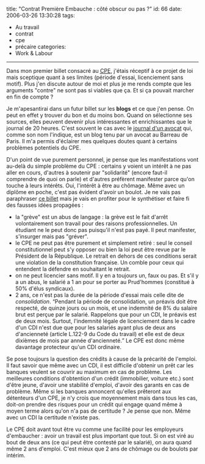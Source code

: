 title: "Contrat Première Embauche : côté obscur ou pas ?"
id: 66
date: 2006-03-26 13:30:28
tags:
- Au travail
- contrat
- cpe
- précaire
categories:
- Work & Labour
---

Dans mon premier billet consacré au [<acronym title="Contrat Première Embauche">CPE</acronym>](/2006/contrat-premiere-embauche-faux-emploi-ou-faux-chomage/), j'étais réceptif à ce projet de loi mais sceptique quant à ses limites (période d'essai, licenciement sans motif). Plus j'en discute autour de moi et plus je me rends compte que les arguments "contre" ne sont pas si viables que ça. Et si ça pouvait marcher en fin de compte ?

<!--more-->

Je m'apesantirai dans un futur billet sur les **blogs** et ce que j'en pense. On peut en effet y trouver du bon et du moins bon. Quand on sélectionne ses sources, elles peuvent devenir plus intéressantes et enrichissantes que le journal de 20 heures. C'est souvent le cas avec le [journal d'un avocat](http://www.maitre-eolas.fr/) qui, comme son nom l'indique, est un blog tenu par un avocat au Barreau de Paris. Il m'a permis d'éclairer mes quelques doutes quant à certains problèmes potentiels du CPE.

D'un point de vue purement personnel, je pense que les manifestations vont au-delà du simple problème du CPE : certains y voient un intérêt à ne pas aller en cours, d'autres à soutenir par "solidarité" (encore faut-il comprendre de quoi on parle) et d'autres préfèrent manifester parce qu'on touche à leurs intérêts. Oui, l'intérêt à être au chômage. Même avec un diplôme en poche, c'est pas évident d'avoir un boulot. Je ne vais pas paraphraser [ce billet](http://www.maitre-eolas.fr/post/2006/03/25/309-faisons-le-point-sur-le-cpe) mais je vais en profiter pour le synthétiser et faire fi des fausses idées propagées :

*   la "grève" est un abus de langage : la grève est le fait d'arrêt volontairement son travail pour des raisons professionnelles. Un étudiant ne le peut donc pas puisqu'il n'est pas payé. Il peut manifester, s'insurger mais pas "gréver".
*   le CPE ne peut pas être purement et simplement retiré : seul le conseil constitutionnel peut s'y opposer ou bien la loi peut être revue par le Président de la République. Le retrait en dehors de ces conditions serait une violation de la constitution française. Un comble pour ceux qui entendent la défendre en souhaitant le retrait.
*   on ne peut licencier sans motif. Il y en a toujours un, faux ou pas. Et s'il y a un abus, le salarié a 1 an pour se porter au Prud'hommes (constitué à 50% d'élus syndicaux).
*   2 ans, ce n'est pas la durée de la période d'essai mais celle dite de _consolidation_. <q>Pendant la période de consolidation, un préavis doit être respecté, de quinze jours ou un mois, et une indemnité de 8% du salaire brut est perçue par le salarié. Rappelons que pour un CDI, le préavis est de deux mois. Surtout, l'indemnité légale de licenciement dans le cadre d'un CDI n'est due que pour les salariés ayant plus de deux ans d'ancienneté (article L.122-9 du Code du travail) et elle est de deux dixièmes de mois par année d'ancienneté.</q> Le CPE est donc même davantage protecteur qu'un CDI ordinaire.

Se pose toujours la question des crédits à cause de la précarité de l'emploi. Il faut savoir que même avec un CDI, il est difficile d'obtenir un prêt car les banques veulent se couvrir au maximum en cas de problème. Les meilleures conditions d'obtention d'un crédit (immobilier, voiture etc.) sont d'être jeune, d'avoir une stabilité d'emploi, d'avoir des garants en cas de problème. Même si les banques annoncent qu'elles prêteront aux détenteurs d'un CPE, je n'y crois que moyennement mais dans tous les cas, doit-on prendre des risques pour un crédit qui engage quand même à moyen terme alors qu'on n'a pas de certitude ? Je pense que non. Même avec un CDI la certitude n'existe pas.

Le CPE doit avant tout être vu comme une facilité pour les employeurs d'embaucher : avoir un travail est plus important que tout. Si on est viré au bout de deux ans (ce qui peut être contesté par le salarié), on aura quand même 2 ans d'emploi. C'est mieux que 2 ans de chômage ou de boulots par intérim.

